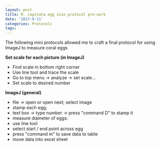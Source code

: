 ```yaml
---
layout: post
title: M. capitata egg size protocol pre-work
date: '2017-9-11'
categories: Protocols
tags: 
---
```

The following mini protocols allowed me to craft a final protocol for using ImageJ to measure coral eggs

**Set scale for each picture (in ImageJ)**  
* Find scale in bottom right corner  
* Use line tool and trace the scale  
* Go to top menu -> analyze -> set scale...  
* Set scale to desired number  
		
**ImageJ (general)**  
* file -> open or open next; select image  
* stamp each egg;  
* text box -> type number -> press "command D" to stamp it  
* measure diameter of eggs:  
* use line tool  
* select start / end point across egg   
* press "command m" to save data to table  
* move data into excel sheet  
		
		

